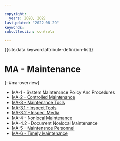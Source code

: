 ```yaml
---

copyright:
  years: 2020, 2022
lastupdated: "2022-08-29"
keywords: 
subcollection: controls

---
```




{{site.data.keyword.attribute-definition-list}}

# MA - Maintenance
{: #ma-overview}

- [MA-1 - System Maintenance Policy And Procedures](/docs/controls/ma-1)
- [MA-2 - Controlled Maintenance](/docs/controls/ma-2)
- [MA-3 - Maintenance Tools](/docs/controls/ma-3)
- [MA-3.1 - Inspect Tools](/docs/controls/ma-3.1)
- [MA-3.2 - Inspect Media](/docs/controls/ma-3.2)
- [MA-4 - Nonlocal Maintenance](/docs/controls/ma-4)
- [MA-4.2 - Document Nonlocal Maintenance](/docs/controls/ma-4.2)
- [MA-5 - Maintenance Personnel](/docs/controls/ma-5)
- [MA-6 - Timely Maintenance](/docs/controls/ma-6)



